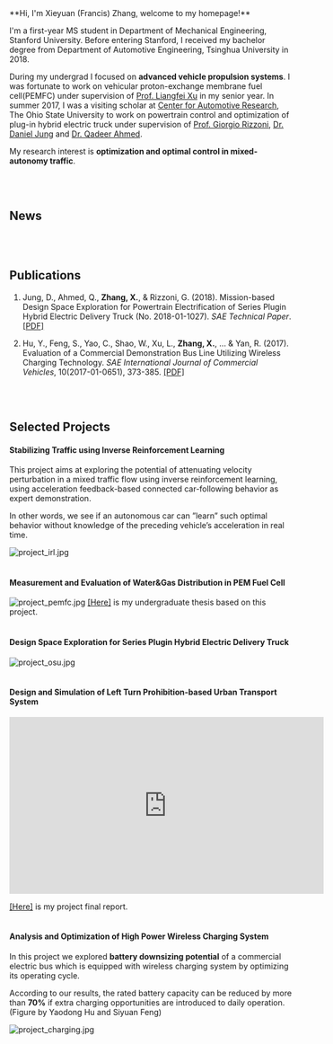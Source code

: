 <div id = "top"></div>
**Hi, I'm Xieyuan (Francis) Zhang, welcome to my homepage!**

I'm a first-year MS student in Department of Mechanical Engineering, Stanford University. Before entering Stanford, I received my bachelor degree from Department of Automotive Engineering, Tsinghua University in 2018.

During my undergrad I focused on **advanced vehicle propulsion systems**. I was fortunate to work on vehicular proton-exchange membrane fuel cell(PEMFC) under supervision of [Prof. Liangfei Xu](https://scholar.google.com/citations?hl=zh-CN&user=jGWQpRkAAAAJ&view_op=list_works&sortby=pubdate) in my senior year. In summer 2017, I was a visiting scholar at [Center for Automotive Research](https://car.osu.edu), The Ohio State University to work on powertrain control and optimization of plug-in hybrid electric truck under supervision of [Prof. Giorgio Rizzoni](https://scholar.google.com/citations?user=jtephu8AAAAJ&hl=en), [Dr. Daniel Jung](http://users.isy.liu.se/en/fs/daner/) and [Dr. Qadeer Ahmed](https://scholar.google.com/citations?user=ZQost2wAAAAJ&hl=en).

My research interest is **optimization and optimal control in mixed-autonomy traffic**.

<br><br>

## News

<br><br>
## Publications
<div id = "publications"></div>

1. Jung, D., Ahmed, Q., **Zhang, X.**, & Rizzoni, G. (2018). Mission-based Design Space Exploration for Powertrain Electrification of Series Plugin Hybrid Electric Delivery Truck (No. 2018-01-1027). *SAE Technical Paper*. [[PDF]](Francis777.github.io/assets/files/2018-01-1027.pdf)

2. Hu, Y., Feng, S., Yao, C., Shao, W., Xu, L., **Zhang, X.**, ... & Yan, R. (2017). Evaluation of a Commercial Demonstration Bus Line Utilizing Wireless Charging Technology. *SAE International Journal of Commercial Vehicles*, 10(2017-01-0651), 373-385. [[PDF]](Francis777.github.io/assets/files/wireless_charging.pdf)

<br><br>
## Selected Projects
<div id = "projects"></div>

#### Stabilizing Traffic using Inverse Reinforcement Learning

This project aims at exploring the potential of attenuating velocity perturbation in a mixed traffic flow using inverse reinforcement learning, using acceleration feedback-based connected car-following behavior as expert demonstration.

In other words, we see if an autonomous car can ”learn” such optimal behavior without knowledge of the preceding vehicle’s acceleration in real time.

![project_irl.jpg](Francis777.github.io/assets/img/project_irl.jpg)
<br><br>
#### Measurement and Evaluation of Water&Gas Distribution in PEM Fuel Cell
![project_pemfc.jpg](Francis777.github.io/assets/img/project_pemfc.jpg)
[[Here]](Francis777.github.io/assets/files/fuel_cell.pdf) is my undergraduate thesis based on this project.
<br><br>
#### Design Space Exploration for Series Plugin Hybrid Electric Delivery Truck
![project_osu.jpg](Francis777.github.io/assets/img/project_osu.jpg)
<br><br>
#### Design and Simulation of Left Turn Prohibition-based Urban Transport System
<iframe width="560" height="315" src="https://www.youtube.com/embed/n3-ceNZjktA" frameborder="0" gesture="media" allow="encrypted-media" allowfullscreen></iframe>

[[Here]](Francis777.github.io/assets/files/ltp.pdf) is my project final report.
<br><br>
#### Analysis and Optimization of High Power Wireless Charging System

In this project we explored **battery downsizing potential** of a commercial electric bus which is equipped with wireless charging system by optimizing its operating cycle.

According to our results, the rated battery capacity can be reduced by more than **70%** if extra charging opportunities are introduced to daily operation. (Figure by Yaodong Hu and Siyuan Feng)

![project_charging.jpg](Francis777.github.io/assets/img/project_charging.jpg)



<!---
```markdown
Syntax highlighted code block

# Header 1
## Header 2
### Header 3

- Bulleted
- List

1. Numbered
2. List

**Bold** and _Italic_ and `Code` text

[Link](url) and ![Image](src)
```
-->
